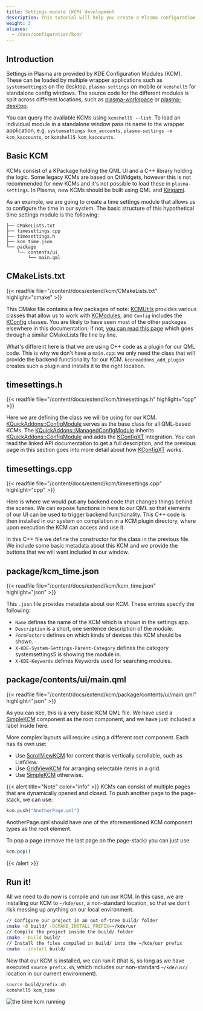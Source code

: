 ```yaml
---
title: Settings module (KCM) development
description: This tutorial will help you create a Plasma configuration module.
weight: 3
aliases:
  - /docs/configuration/kcm/
---
```


## Introduction

Settings in Plasma are provided by KDE Configuration Modules (KCM). These can be loaded by multiple wrapper applications
such as `systemsettings5` on the desktop, `plasma-settings` on mobile or `kcmshell5` for standalone config windows.
The source code for the different modules is split across different locations, such as [plasma-workspace](https://invent.kde.org/plasma/plasma-workspace/-/tree/master/kcms) or [plasma-desktop](https://invent.kde.org/plasma/plasma-desktop/-/tree/master/kcms).

You can query the available KCMs using `kcmshell5 --list`. To load an individual module in a standalone window pass its
name to the wrapper application, e.g. `systemsettings kcm_accounts`, `plasma-settings -m kcm_kaccounts`, or `kcmshell5 kcm_kaccounts`.

## Basic KCM

KCMs consist of a KPackage holding the QML UI and a C++ library holding the logic. Some legacy KCMs are based on QtWidgets,
however this is not recommended for new KCMs and it's not possible to load these in `plasma-settings`. In Plasma, new KCMs should be built using QML and [Kirigami](docs:kirigami2).

As an example, we are going to create a time settings module that allows us to configure the time in our system.
The basic structure of this hypothetical time settings module is the following:


```
├── CMakeLists.txt
├── timesettings.cpp
├── timesettings.h
├── kcm_time.json
└── package
    └── contents/ui
        └── main.qml
```


## CMakeLists.txt

{{< readfile file="/content/docs/extend/kcm/CMakeLists.txt" highlight="cmake" >}}

This CMake file contains a few packages of note: [KCMUtils](docs:kcmutils) provides various classes that allow us to work with [KCModules](docs:kconfigwidgets;KCModule), and `Config` includes the [KConfig](docs:kconfig) classes. You are likely to have seen most of the other packages elsewhere in this documentation; if not, [you can read this page](../../kirigami/advanced-understanding_cmakelists) which goes through a similar CMakeLists file line by line.

What's different here is that we are using C++ code as a plugin for our QML code. This is why we don't have a `main.cpp`: we only need the class that will provide the backend functionality for our KCM. `kcoreaddons_add_plugin` creates such a plugin and installs it to the right location.

## timesettings.h

{{< readfile file="/content/docs/extend/kcm/timesettings.h" highlight="cpp" >}}

Here we are defining the class we will be using for our KCM.
[KQuickAddons::ConfigModule](docs:kdeclarative;KQuickAddons::ConfigModule)
serves as the base class for all QML-based KCMs. The
[KQuickAddons::ManagedConfigModule](docs:kdeclarative;KQuickAddons::ManagedConfigModule) inherits [KQuickAddons::ConfigModule](docs:kdeclarative;KQuickAddons::ConfigModule) and adds the [KConfigXT](../kconfig_xt) integration.
You can read the linked API documentation to get a full description, and the previous page in this section goes into more detail about how [KConfigXT](../kconfig_xt) works.

## timesettings.cpp

{{< readfile file="/content/docs/extend/kcm/timesettings.cpp" highlight="cpp" >}}

Here is where we would put any backend code that changes things behind the scenes. We can expose functions in here to our QML so that elements of our UI can be used to trigger backend functionality. This C++ code is then installed in our system on compilation in a KCM plugin directory, where upon execution the KCM can access and use it.

In this C++ file we define the constructor for the class in the previous file. We include some basic metadata about this KCM and we provide the buttons that we will want included in our window.

## package/kcm_time.json

{{< readfile file="/content/docs/extend/kcm/kcm_time.json" highlight="json" >}}

This `.json` file provides metadata about our KCM. These entries specify the following:

* `Name` defines the name of the KCM which is shown in the settings app.
* `Description` is a short, one sentence description of the module.
* `FormFactors` defines on which kinds of devices this KCM should be shown.
* `X-KDE-System-Settings-Parent-Category` defines the category systemsettings5 is showing the module in.
* `X-KDE-Keywords` defines Keywords used for searching modules.

## package/contents/ui/main.qml

{{< readfile file="/content/docs/extend/kcm/package/contents/ui/main.qml" highlight="json" >}}

As you can see, this is a very basic KCM QML file. We have used a [SimpleKCM](docs:kdeclarative;org::kde::kcm::SimpleKCM) component as the root component, and we have just included a label inside here.

More complex layouts will require using a different root component. Each has its own use:

 - Use [ScrollViewKCM](docs:kdeclarative;org::kde::kcm::ScrollViewKCM) for content that is vertically scrollable, such as ListView.
 - Use [GridViewKCM](docs:kdeclarative;org::kde::kcm::GridViewKCM) for arranging selectable items in a grid.
 - Use [SimpleKCM](docs:kdeclarative;org::kde::kcm::SimpleKCM) otherwise.

{{< alert title="Note" color="info" >}}
KCMs can consist of multiple pages that are dynamically opened and closed. To push another page to the page-stack, we can use:

```js
kcm.push("AnotherPage.qml")
```

AnotherPage.qml should have one of the aforementioned KCM component types as the root element. 

To pop a page (remove the last page on the page-stack) you can just use:

```js
kcm.pop()
```
{{< /alert >}}

## Run it!

All we need to do now is compile and run our KCM.
In this case, we are installing our KCM to `~/kde/usr`, a non-standard location, so that we don't risk messing up anything on our local environment.

```bash
// Configure our project in an out-of-tree build/ folder
cmake -B build/ -DCMAKE_INSTALL_PREFIX=~/kde/usr
// Compile the project inside the build/ folder
cmake --build build/
// Install the files compiled in build/ into the ~/kde/usr prefix
cmake --install build/
```

Now that our KCM is installed, we can run it (that is, so long as we have executed `source prefix.sh`, which includes our non-standard `~/kde/usr/` location in our current environment).

```bash
source build/prefix.sh
kcmshell5 kcm_time
```

![the time kcm running](./screenshot-kcm.png)
